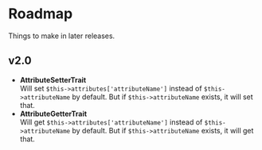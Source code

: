 # Roadmap

Things to make in later releases.

## v2.0

+ __AttributeSetterTrait__    
Will set `$this->attributes['attributeName']` instead of `$this->attributeName` by default. But if `$this->attributeName` exists, it will set that.
+ __AttributeGetterTrait__    
Will get `$this->attributes['attributeName']` instead of `$this->attributeName` by default. But if `$this->attributeName` exists, it will get that.
